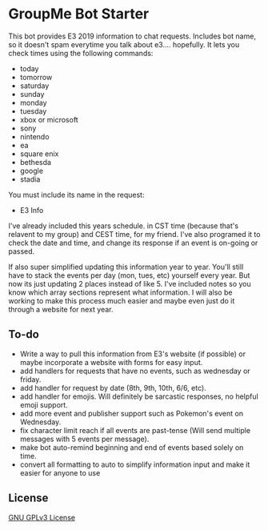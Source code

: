 # GroupMe Bot Starter

This bot provides E3 2019 information to chat requests. Includes bot name, so it doesn't spam everytime you talk about e3.... hopefully. It lets you check times using the following commands:

* today
* tomorrow
* saturday
* sunday
* monday
* tuesday
* xbox or microsoft
* sony
* nintendo
* ea
* square enix
* bethesda
* google
* stadia

You must include its name in the request:

* E3 Info

I've already included this years schedule. in CST time (because that's relavent to my group) and CEST time, for my friend. I've also programed it to check the date and time, and change its response if an event is on-going or passed.

If also super simplified updating this information year to year. You'll still have to stack the events per day (mon, tues, etc) yourself every year. But now its just updating 2 places instead of like 5. I've included notes so you know which array sections represent what information. I will also be working to make this process much easier and maybe even just do it through a website for next year.

## To-do

* Write a way to pull this information from E3's website (if possible) or maybe incorporate a website with forms for easy input.
* add handlers for requests that have no events, such as wednesday or friday.
* add handler for request by date (8th, 9th, 10th, 6/6, etc).
* add handler for emojis. Will definitely be sarcastic responses, no helpful emoji support.
* add more event and publisher support such as Pokemon's event on Wednesday.
* fix character limit reach if all events are past-tense (Will send multiple messages with 5 events per message).
* make bot auto-remind beginning and end of events based solely on time.
* convert all formatting to auto to simplify information input and make it easier for anyone to use

## License

[GNU GPLv3 License](LICENSE.txt)
